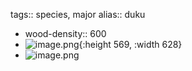 tags:: species, major
alias:: duku

- wood-density:: 600
- ![image.png](https://peach-geographical-bat-397.mypinata.cloud/ipfs/QmcWYzhqsrczx2NiJiRJZhmYsJmT8AGoCS6yBmxkN78mQG){:height 569, :width 628}
- ![image.png](https://peach-geographical-bat-397.mypinata.cloud/ipfs/QmShBmeCN4fos5wfzPp6aTkR9L7ws8jF18AFkCXNgtep4i)